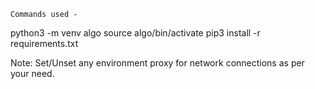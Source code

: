 `Commands used -`

python3 -m venv algo
source algo/bin/activate
pip3 install -r requirements.txt

Note: Set/Unset any environment proxy for network connections as per your need.